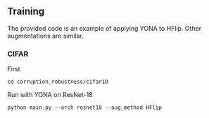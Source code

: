 ## Training
The provided code is an example of applying YONA to HFlip. Other augmentations are similar. 


### CIFAR
First
```
cd corruption_robustness/cifar10
```
Run with YONA on ResNet-18
```
python main.py --arch resnet18 --aug_method HFlip
```
